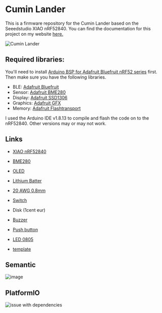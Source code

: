 # Cumin Lander

This is a firmware repository for the Cumin Lander based on the Seeedstudio XIAO nRF52840. You can find the documentation for this project on my website [here.]( https://www.bhoite.com/sculptures/cumin-lander/)

![Cumin Lander](https://github.com/mohitbhoite/cumin-lander/blob/main/cumin-lander-expanded.png)

## Required libraries:

You'll need to install [Arduino BSP for Adafruit Bluefruit nRF52 series](https://github.com/adafruit/Adafruit_nRF52_Arduino/tree/master) first. Then make sure you have the following libraries.

 - BLE: [Adafruit Bluefruit](https://github.com/adafruit/Adafruit_BluefruitLE_nRF51)
 - Sensor: [Adafruit BME280](https://github.com/adafruit/Adafruit_BME280_Library)
 - Display: [Adafruit SSD1306](https://github.com/adafruit/Adafruit_SSD1306)
 - Graphics: [Adafruit GFX](https://github.com/adafruit/Adafruit-GFX-Library)
 - Memory: [Adafruit Flashtransport](https://github.com/adafruit/Adafruit_SPIFlash/tree/master)

I used the Arduino IDE v1.8.13 to compile and flash the code on to the nRF52840. Other versions may or may not work.

## Links

- [XIAO nRF52840](https://hshop.vn/mach-seeed-studio-xiao-nrf52840-supports-arduino-circuitpython-bluetooth-5-0-with-onboard-antenna)
- [BME280](https://dientuduchuy.com/products/gy-bme280-5v-cam-bien-nhiet-do-do-am-va-ap-suat-khi-quyen#:~:text=GY%2DBME280%20%2D%205V%20Cảm%20biến%20nhiệt%20độ%2C%20độ%20ẩm,và%20áp%20suất%20khí%20quyển&text=%2B%20Là%20cảm%20biến%20đo%20độ,và%20không%20yêu%20cầu...)
- [OLED](https://shopee.vn/M%C3%B4-%C4%90un-M%C3%A0n-H%C3%ACnh-LCD-0.91-inch-128x32-I2C-IIC-OLED-Cho-Arduino-Raspberry-Pi-3b-4-i.578443443.17157479699?sp_atk=bff3729f-33ad-40fe-a377-5f315a32e4bb&xptdk=bff3729f-33ad-40fe-a377-5f315a32e4bb)
- [Lithium Batter](https://shopee.vn/P%E1%BB%8Bn-S%E1%BA%A1c-14250-300mAh-3.7V-d%C3%B9ng-cho-m%C3%A1y-laze-%C4%91%C3%A8n-laze-%C4%91%E1%BA%A1i-b%C3%A0ng-m%C3%A1y-%C4%91o-kho%E1%BA%A3n-c%C3%A1ch-dung-l%C6%B0%E1%BB%A3ng-i.1162523361.29660180850?sp_atk=38761180-4036-445d-ab4e-8de7279ba762&xptdk=38761180-4036-445d-ab4e-8de7279ba762)
- [20 AWG 0.8mm](https://vi.aliexpress.com/item/1005008280534055.html?spm=a2g0o.productlist.main.3.26334d01L0S5z5&algo_pvid=8007d755-9ae0-40c5-a6af-7eaa66055774&algo_exp_id=8007d755-9ae0-40c5-a6af-7eaa66055774-1&pdp_ext_f=%7B%22order%22%3A%22-1%22%2C%22eval%22%3A%221%22%7D&pdp_npi=4%40dis%21VND%21177533%21145586%21%21%2150.18%2141.15%21%40212e532617431720935085338eb521%2112000044465927315%21sea%21VN%210%21ABX&curPageLogUid=S8bvZXW5BwJG&utparam-url=scene%3Asearch%7Cquery_from%3A)
- [Switch](https://shopee.vn/Công-Tắc-Gạt-Style-Marshall-Chất-Liệu-Đồng-Thau-2-Chân-On-Off-i.26802056.20629902207?sp_atk=c8f4e669-537f-409e-933e-219b7e4133f0&xptdk=c8f4e669-537f-409e-933e-219b7e4133f0)
- Disk (1cent eur)
- [Buzzer](https://hshop.vn/coi-buzzer-5vdc)
- [Push button](https://hshop.vn/bo-5-loai-cong-tac-nhan-thong-dung-5-kind-tact-switch-button)
- [LED 0805](https://shopee.vn/LED-d%C3%A1n-0805-%C4%91%E1%BB%A7-c%C3%A1c-m%C3%A0u-10-chi%E1%BA%BFc-i.67030960.16161818497?sp_atk=8a0eed1c-3f7a-4837-8ef9-2ec7ab46e70b&xptdk=8a0eed1c-3f7a-4837-8ef9-2ec7ab46e70b)

- [template](https://www.bhoite.com/wp-content/uploads/2024/04/cumin-lander-template.pdf)

## Semantic

![image](https://github.com/user-attachments/assets/0594533c-a8d2-418c-947f-c67004b45f60)

## PlatformIO

![issue with dependencies](https://community.platformio.org/t/cant-find-adafruit-nrf52-arduino-library-on-platformio/26547)



